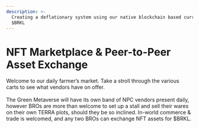 ```yaml
---
description: >-
  Creating a deflationary system using our native blockchain based currency;
  $BRKL
---
```


# NFT Marketplace & Peer-to-Peer Asset Exchange

Welcome to our daily farmer’s market. Take a stroll through the various carts to see what vendors have on offer. \
\
The Green Metaverse will have its own band of NPC vendors present daily, however BROs are more than welcome to set up a stall and sell their wares on their own TERRA plots, should they be so inclined. In-world commerce & trade is welcomed, and any two BROs can exchange NFT assets for $BRKL.
